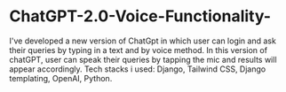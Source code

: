# ChatGPT-2.0-Voice-Functionality-
I've developed a new version of ChatGpt in which user can login and ask their queries by typing in a text and by voice method. In this version of chatGPT, user can speak their queries by tapping the mic and results will appear accordingly. Tech stacks i used: Django, Tailwind CSS, Django templating, OpenAI, Python.
